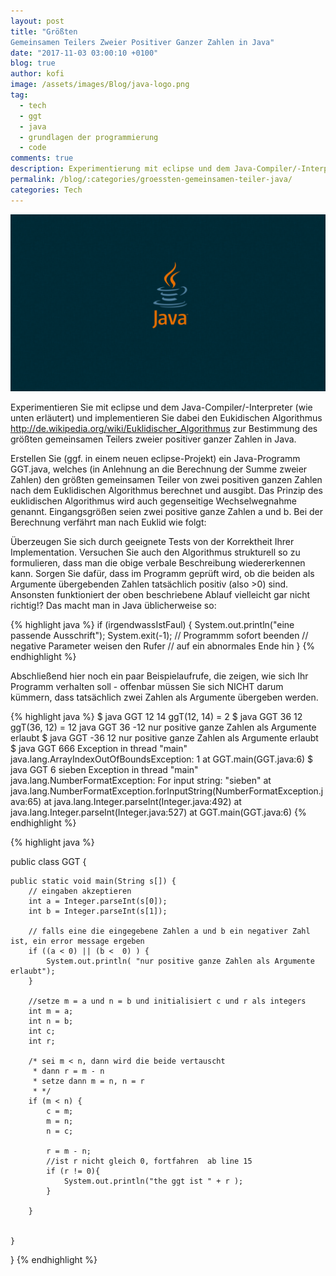 ```yaml
---
layout: post
title: "Größten
Gemeinsamen Teilers Zweier Positiver Ganzer Zahlen in Java"
date: "2017-11-03 03:00:10 +0100"
blog: true
author: kofi
image: /assets/images/Blog/java-logo.png
tag:
  - tech
  - ggt
  - java
  - grundlagen der programmierung
  - code
comments: true
description: Experimentierung mit eclipse und dem Java-Compiler/-Interpreter und implementierung dabei den Eukidischen Algorithmus zur Bestimmung des groeßten gemeinsamen Teilers zweier positiver ganzer Zahlen in Java.
permalink: /blog/:categories/groessten-gemeinsamen-teiler-java/
categories: Tech
---
```



![Java Logo](/assets/images/Blog/java-logo.png)


Experimentieren Sie mit eclipse und dem Java-Compiler/-Interpreter (wie unten erläutert) und implementieren Sie dabei den Eukidischen Algorithmus <http://de.wikipedia.org/wiki/Euklidischer_Algorithmus> <euklid> zur Bestimmung des größten gemeinsamen Teilers zweier positiver ganzer Zahlen in Java.



Erstellen Sie (ggf. in einem neuen eclipse-Projekt) ein Java-Programm GGT.java, welches (in Anlehnung an die Berechnung der Summe zweier Zahlen)
den größten gemeinsamen Teiler von zwei positiven ganzen Zahlen nach dem Euklidischen Algorithmus berechnet und ausgibt.
Das Prinzip des euklidischen Algorithmus wird auch gegenseitige Wechselwegnahme genannt. Eingangsgrößen seien zwei positive ganze Zahlen a und
b. Bei der Berechnung verfährt man nach Euklid wie folgt:


Überzeugen Sie sich durch geeignete Tests von der Korrektheit Ihrer Implementation. Versuchen Sie auch den Algorithmus strukturell so zu formulieren,
dass man die obige verbale Beschreibung wiedererkennen kann. Sorgen Sie dafür, dass im Programm geprüft wird, ob die beiden als Argumente
übergebenden Zahlen tatsächlich positiv (also >0) sind. Ansonsten funktioniert der oben beschriebene Ablauf vielleicht gar nicht richtig!? Das macht man
in Java üblicherweise so:

{% highlight java %}
 if (irgendwassIstFaul) {
 System.out.println("eine passende Ausschrift");
 System.exit(-1); // Programmm sofort beenden
 // negative Parameter weisen den Rufer
 // auf ein abnormales Ende hin
 }
    {% endhighlight %}

Abschließend hier noch ein paar Beispielaufrufe, die zeigen, wie sich Ihr Programm verhalten soll - offenbar müssen Sie sich NICHT darum kümmern,
dass tatsächlich zwei Zahlen als Argumente übergeben werden.

{% highlight java %}
$ java GGT 12 14
ggT(12, 14) = 2
$ java GGT 36 12
ggT(36, 12) = 12
java GGT 36 -12
nur positive ganze Zahlen als Argumente erlaubt
$ java GGT -36 12
nur positive ganze Zahlen als Argumente erlaubt
$ java GGT 666
Exception in thread "main" java.lang.ArrayIndexOutOfBoundsException: 1
 at GGT.main(GGT.java:6)
$ java GGT 6 sieben
Exception in thread "main" java.lang.NumberFormatException: For input string: "sieben"
 at java.lang.NumberFormatException.forInputString(NumberFormatException.java:65)
 at java.lang.Integer.parseInt(Integer.java:492)
 at java.lang.Integer.parseInt(Integer.java:527)
 at GGT.main(GGT.java:6)
 {% endhighlight %}


{% highlight java %}


public class GGT {

	public static void main(String s[]) {
		// eingaben akzeptieren
		int a = Integer.parseInt(s[0]);
		int b = Integer.parseInt(s[1]);
		
		// falls eine die eingegebene Zahlen a und b ein negativer Zahl ist, ein error message ergeben
		if ((a < 0) || (b <  0) ) {
			System.out.println( "nur positive ganze Zahlen als Argumente erlaubt");
		}
		
		//setze m = a und n = b und initialisiert c und r als integers
		int m = a;
		int n = b;
		int c;
		int r;

		/* sei m < n, dann wird die beide vertauscht 
		 * dann r = m - n
		 * setze dann m = n, n = r
		 * */ 
		if (m < n) {
			c = m;
			m = n;
			n = c;
			
			r = m - n;
			//ist r nicht gleich 0, fortfahren  ab line 15
			if (r != 0){
				System.out.println("the ggt ist " + r );
			}

		}
		

	}

}
{% endhighlight %}
